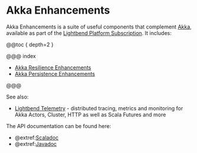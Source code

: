 # Akka Enhancements

Akka Enhancements is a suite of useful components that complement
[Akka](https://akka.io), available as part of the
[Lightbend Platform Subscription](https://www.lightbend.com/lightbend-platform-subscription). It includes:

@@toc { depth=2 }

@@@ index

* [Akka Resilience Enhancements](akka-resilience-enhancements.md)
* [Akka Persistence Enhancements](akka-persistence-enhancements.md)

@@@



See also:

* [Lightbend Telemetry](https://developer.lightbend.com/docs/telemetry/current/home.html) - distributed tracing, metrics and monitoring for Akka Actors, Cluster, HTTP as well as Scala Futures and more

The API documentation can be found here: 

* @extref:[Scaladoc](scaladoc:)
* @extref:[Javadoc](javadoc:)
